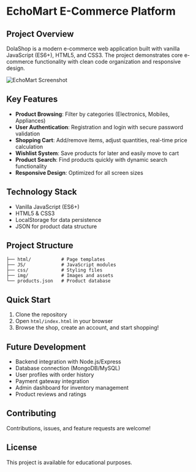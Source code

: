 
# EchoMart E-Commerce Platform

## Project Overview

DolaShop is a modern e-commerce web application built with vanilla JavaScript (ES6+), HTML5, and CSS3. The project demonstrates core e-commerce functionality with clean code organization and responsive design.

![EchoMart Screenshot]()

## Key Features

- **Product Browsing**: Filter by categories (Electronics, Mobiles, Appliances)
- **User Authentication**: Registration and login with secure password validation
- **Shopping Cart**: Add/remove items, adjust quantities, real-time price calculation
- **Wishlist System**: Save products for later and easily move to cart
- **Product Search**: Find products quickly with dynamic search functionality
- **Responsive Design**: Optimized for all screen sizes

## Technology Stack

- Vanilla JavaScript (ES6+)
- HTML5 & CSS3
- LocalStorage for data persistence
- JSON for product data structure

## Project Structure

```
├── html/           # Page templates
├── JS/             # JavaScript modules
├── css/            # Styling files
├── img/            # Images and assets
└── products.json   # Product database
```

## Quick Start

1. Clone the repository
2. Open `html/index.html` in your browser
3. Browse the shop, create an account, and start shopping!

## Future Development

- Backend integration with Node.js/Express
- Database connection (MongoDB/MySQL)
- User profiles with order history
- Payment gateway integration
- Admin dashboard for inventory management
- Product reviews and ratings

## Contributing

Contributions, issues, and feature requests are welcome!

## License

This project is available for educational purposes.
